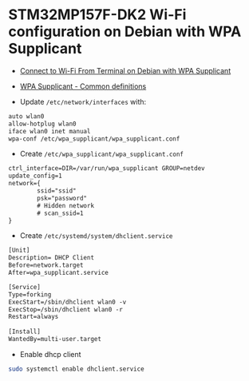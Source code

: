 # STM32MP157F-DK2 Wi-Fi configuration on Debian with WPA Supplicant
* [Connect to Wi-Fi From Terminal on Debian with WPA Supplicant](https://www.linuxbabe.com/debian/connect-to-wi-fi-from-terminal-on-debian-wpa-supplicant)
* [WPA Supplicant - Common definitions](https://w1.fi/wpa_supplicant/devel/defs_8h.html)

* Update `/etc/network/interfaces` with:
```txt
auto wlan0
allow-hotplug wlan0
iface wlan0 inet manual
wpa-conf /etc/wpa_supplicant/wpa_supplicant.conf
```

* Create `/etc/wpa_supplicant/wpa_supplicant.conf`
```txt
ctrl_interface=DIR=/var/run/wpa_supplicant GROUP=netdev
update_config=1
network={
        ssid="ssid"
        psk="password"
        # Hidden network
        # scan_ssid=1
}
```

* Create `/etc/systemd/system/dhclient.service`
```txt
[Unit]
Description= DHCP Client
Before=network.target
After=wpa_supplicant.service

[Service]
Type=forking
ExecStart=/sbin/dhclient wlan0 -v
ExecStop=/sbin/dhclient wlan0 -r
Restart=always
 
[Install]
WantedBy=multi-user.target
```
* Enable dhcp client
```bash
sudo systemctl enable dhclient.service
```


